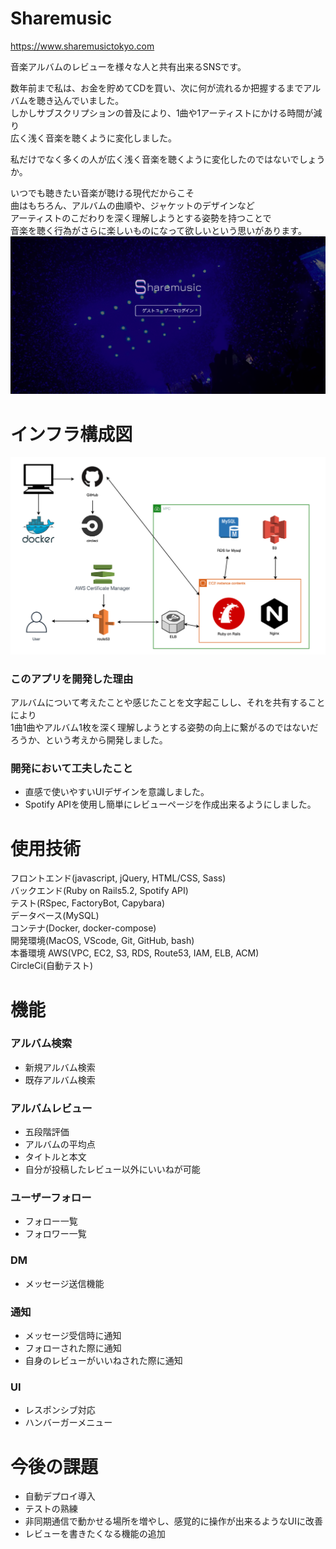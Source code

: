 # Sharemusic
https://www.sharemusictokyo.com

音楽アルバムのレビューを様々な人と共有出来るSNSです。

数年前まで私は、お金を貯めてCDを買い、次に何が流れるか把握するまでアルバムを聴き込んでいました。<br>
しかしサブスクリプションの普及により、1曲や1アーティストにかける時間が減り<br>
広く浅く音楽を聴くように変化しました。

私だけでなく多くの人が広く浅く音楽を聴くように変化したのではないでしょうか。

いつでも聴きたい音楽が聴ける現代だからこそ<br>
曲はもちろん、アルバムの曲順や、ジャケットのデザインなど<br>
アーティストのこだわりを深く理解しようとする姿勢を持つことで<br>
音楽を聴く行為がさらに楽しいものになって欲しいという思いがあります。
![](public/images/readme.png)

# インフラ構成図
![](public/images/infrastructure.png)

### このアプリを開発した理由
アルバムについて考えたことや感じたことを文字起こしし、それを共有することにより<br>
1曲1曲やアルバム1枚を深く理解しようとする姿勢の向上に繋がるのではないだろうか、という考えから開発しました。

### 開発において工夫したこと
* 直感で使いやすいUIデザインを意識しました。
* Spotify APIを使用し簡単にレビューページを作成出来るようにしました。

# 使用技術
フロントエンド(javascript, jQuery, HTML/CSS, Sass)<br>
バックエンド(Ruby on Rails5.2, Spotify API)<br>
テスト(RSpec, FactoryBot, Capybara)<br>
データベース(MySQL)<br>
コンテナ(Docker, docker-compose)<br>
開発環境(MacOS, VScode, Git, GitHub, bash)<br>
本番環境 AWS(VPC, EC2, S3, RDS, Route53, IAM, ELB, ACM)<br>
CircleCi(自動テスト)

# 機能
### アルバム検索
* 新規アルバム検索
* 既存アルバム検索

### アルバムレビュー
* 五段階評価
* アルバムの平均点
* タイトルと本文
* 自分が投稿したレビュー以外にいいねが可能

### ユーザーフォロー
* フォロー一覧
* フォロワー一覧

### DM
* メッセージ送信機能

### 通知
* メッセージ受信時に通知
* フォローされた際に通知
* 自身のレビューがいいねされた際に通知

### UI
* レスポンシブ対応
* ハンバーガーメニュー

# 今後の課題
* 自動デプロイ導入
* テストの熟練
* 非同期通信で動かせる場所を増やし、感覚的に操作が出来るようなUIに改善
* レビューを書きたくなる機能の追加

